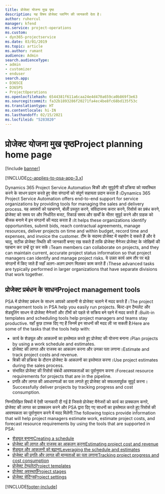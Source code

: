 ```yaml
---
title: प्रोजेक्ट योजना मुख पृष्ठ
description: यह विषय प्रोजेक्ट प्लानिंग की जानकारी देता है।
author: ruhercul
manager: kfend
ms.service: project-operations
ms.custom:
- dyn365-projectservice
ms.date: 03/01/2019
ms.topic: article
ms.author: rumant
audience: Admin
search.audienceType:
- admin
- customizer
- enduser
search.app:
- D365CE
- D365PS
- ProjectOperations
ms.openlocfilehash: 6544381f611a6caa24e4d470a659ca0b869f3e63
ms.sourcegitcommit: fa32b1893286f20271fa4ec4be8fc68bd135f53c
ms.translationtype: HT
ms.contentlocale: hi-IN
ms.lasthandoff: 02/15/2021
ms.locfileid: "5283820"
---
```

# <a name="project-planning-home-page"></a><span data-ttu-id="d6c09-103">प्रोजेक्ट योजना मुख पृष्ठ</span><span class="sxs-lookup"><span data-stu-id="d6c09-103">Project planning home page</span></span>

[!include [banner](../includes/psa-now-project-operations.md)]

[!INCLUDE[cc-applies-to-psa-app-3.x](../includes/cc-applies-to-psa-app-3x.md)]

<span data-ttu-id="d6c09-104">Dynamics 365 Project Service Automation बिक्री और सुपुर्दगी की प्रक्रिया को व्यवस्थित करने के साधन प्रदान करते हुए सेवा संगठनों को संपूर्ण सहायता प्रदान करता है।</span><span class="sxs-lookup"><span data-stu-id="d6c09-104">Dynamics 365 Project Service Automation offers end-to-end support for service organizations by providing tools for managing the sales and delivery process.</span></span> <span data-ttu-id="d6c09-105">यह अवसरों को पहचानने, बोली प्रस्तुत करने, संविदाजन्य करार करने, रिसोर्स का प्रबंध करने, प्रोजेक्ट को समय पर और निर्धारित बजट, रिकार्ड समय और खर्चों के भीतर सुपुर्द करने और ग्राहक को बीजक बनाने में इन संगठनों की मदद करता है।</span><span class="sxs-lookup"><span data-stu-id="d6c09-105">It helps these organizations identify opportunities, submit bids, reach contractual agreements, manage resources, deliver projects on time and within budget, record time and expenses, and invoice the customer.</span></span> <span data-ttu-id="d6c09-106">टीम के सदस्य प्रोजेक्ट में सहयोग दे सकते हैं और वे चालू, सटीक प्रोजेक्ट स्थिति की जानकारी बनाए रख सकते हैं ताकि प्रोजेक्ट मैनेजर प्रोजेक्ट के जोखिमों की पहचान कर उन्हें दूर कर सकें।</span><span class="sxs-lookup"><span data-stu-id="d6c09-106">Team members can collaborate on projects, and they can maintain current, accurate project status information so that project managers can identify and manage project risks.</span></span> <span data-ttu-id="d6c09-107">ये उन्नत कार्य आम तौर पर बड़े संगठनों में किए जाते हैं जहाँ अलग-अलग प्रभाग मिलकर काम करते हैं।</span><span class="sxs-lookup"><span data-stu-id="d6c09-107">These advanced tasks are typically performed in larger organizations that have separate divisions that work together.</span></span>

## <a name="project-management-tools"></a><span data-ttu-id="d6c09-108">प्रोजेक्ट प्रबंधन के साधन</span><span class="sxs-lookup"><span data-stu-id="d6c09-108">Project management tools</span></span>

<span data-ttu-id="d6c09-109">PSA में प्रोजेक्ट प्रबंधन के साधन आपको आसानी से प्रोजेक्ट चलाने में मदद करते हैं।</span><span class="sxs-lookup"><span data-stu-id="d6c09-109">The project management tools in PSA help you easily run projects.</span></span> <span data-ttu-id="d6c09-110">बिल्ट-इन टैम्पलेट और शेड्यूलिंग साधन से प्रोजेक्ट मैनेजरों और टीमों को पहले से सक्रिय बने रहने में मदद करते हैं।</span><span class="sxs-lookup"><span data-stu-id="d6c09-110">Built-in templates and scheduling tools help project managers and teams stay productive.</span></span> <span data-ttu-id="d6c09-111">यहाँ कुछ टास्क दिए गए हैं जिनमें इन साधनों की मदद ली जा सकती है:</span><span class="sxs-lookup"><span data-stu-id="d6c09-111">Here are some of the tasks that the tools help with:</span></span>

- <span data-ttu-id="d6c09-112">कार्य के शेड्यूल और आकलनों का इस्तेमाल करते हुए प्रोजेक्ट की योजना बनाना।</span><span class="sxs-lookup"><span data-stu-id="d6c09-112">Plan projects by using a work schedule and estimates.</span></span>
- <span data-ttu-id="d6c09-113">प्रोजेक्ट की लागत और राजस्व का आकलन करना और उनका पता लगाना।</span><span class="sxs-lookup"><span data-stu-id="d6c09-113">Estimate and track project costs and revenue.</span></span>
- <span data-ttu-id="d6c09-114">बिक्री की प्रक्रिया के दौरान प्रोजेक्ट के आकलनों का इस्तेमाल करना।</span><span class="sxs-lookup"><span data-stu-id="d6c09-114">Use project estimates during the sales process.</span></span>
- <span data-ttu-id="d6c09-115">संभावित प्रोजेक्ट की रिसोर्स संबंधी आवश्यकताओं का पूर्वानुमान करना।</span><span class="sxs-lookup"><span data-stu-id="d6c09-115">Forecast resource requirements for projects that are in the pipeline.</span></span>
- <span data-ttu-id="d6c09-116">प्रगति और लागत की अवधारणाओं का पता लगाते हुए प्रोजेक्ट को सफलतापूर्वक सुपुर्द करना।</span><span class="sxs-lookup"><span data-stu-id="d6c09-116">Successfully deliver projects by tracking progress and cost consumption.</span></span>

<span data-ttu-id="d6c09-117">निम्नलिखित विषयों में ऐसी जानकारी दी गई है जिससे प्रोजेक्ट मैनेजरों को कार्य का प्राक्कलन कनरे, प्रोजेक्ट की लागत का प्राक्कलन करने और PSA द्वारा दिए गए साधनों का इस्तेमाल करते हुए रिसोर्स की आवश्यकता का पूर्वानुमान करने में मदद मिलेगी:</span><span class="sxs-lookup"><span data-stu-id="d6c09-117">The following topics provide information that will help project managers estimate work, estimate project costs, and forecast resource requirements by using the tools that are supported in PSA:</span></span>

- [<span data-ttu-id="d6c09-118">शेड्यूल बनाना</span><span class="sxs-lookup"><span data-stu-id="d6c09-118">Creating a schedule</span></span>](project-creating.md)
- [<span data-ttu-id="d6c09-119">प्रोजेक्ट की लागत और राजस्व का आकलन करना</span><span class="sxs-lookup"><span data-stu-id="d6c09-119">Estimating project cost and revenue</span></span>](project-estimating.md)
- [<span data-ttu-id="d6c09-120">शेड्यूल और आकलनों को बढ़ाना</span><span class="sxs-lookup"><span data-stu-id="d6c09-120">Leveraging the schedule and estimates</span></span>](project-leveraging.md)
- [<span data-ttu-id="d6c09-121">प्रोजेक्ट की प्रगति और लागत की मान्यताओं का पता लगाना</span><span class="sxs-lookup"><span data-stu-id="d6c09-121">Tracking project progress and cost consumption</span></span>](project-tracking.md)
- [<span data-ttu-id="d6c09-122">प्रोजेक्ट टेम्पलेट</span><span class="sxs-lookup"><span data-stu-id="d6c09-122">Project templates</span></span>](project-templates.md)
- [<span data-ttu-id="d6c09-123">प्रोजेक्ट अवस्थाएँ</span><span class="sxs-lookup"><span data-stu-id="d6c09-123">Project stages</span></span>](project-stages.md)
- [<span data-ttu-id="d6c09-124">प्रोजेक्ट सेटिंग्‍स</span><span class="sxs-lookup"><span data-stu-id="d6c09-124">Project settings</span></span>](project-settings.md)


[!INCLUDE[footer-include](../includes/footer-banner.md)]